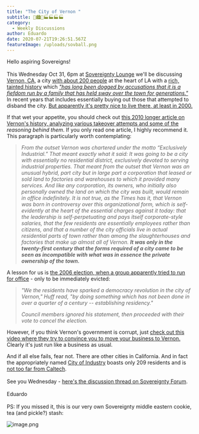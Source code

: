 ```yaml
---
title: "The City of Vernon "
subtitle: 🌆🏙️🌇🏭🏭🏭🏭
category:
  - Weekly Discussions
author: Eduardo
date: 2020-07-21T19:26:51.567Z
featureImage: /uploads/sovball.png
---
```

Hello aspiring Sovereigns!\
\
This Wednesday Oct 31, 6pm at [Sovereignty Lounge](https://i.imgur.com/zQNZHyv.jpg) we'll be discussing [Vernon, CA](https://en.wikipedia.org/wiki/Vernon,_California), a city [with about 200 people](http://www.latimes.com/local/california/la-me-vernon-housing-20150619-story.html) at the heart of LA with a [rich, tainted history](https://la.curbed.com/2017/5/19/15651412/vernon-ca-vinci-history-leonis) which *["has long been dogged by accusations that it is a fiefdom run by a family that has held sway over the town for generations."](http:)* In recent years that includes essentially buying out those that attempted to disband the city. [But apparently it's pretty nice to live there, at least in 2000.](http://articles.latimes.com/2000/apr/04/local/me-15840)



If that wet your appetite, you should check out [this 2010 longer article on Vernon's history, analyzing various takeover attempts and some of the](http://boryanabooks.com/?p=398) *reasoning behind them*. If you only read one article, I highly recommend it. This paragraph is particularly worth contemplating:

>
>
> *From the outset Vernon was chartered under the motto “Exclusively Industrial.” That meant exactly what it said: It was going to be a city with essentially no residential district, exclusively devoted to serving industrial properties. That meant from the outset that Vernon was an unusual hybrid, part city but in large part a corporation that leased or sold land to factories and warehouses to which it provided many services. And like any corporation, its owners, who initially also personally owned the land on which the city was built, would remain in office indefinitely. It is not true, as the Times has it, that Vernon was born in controversy over this organizational form, which is self-evidently at the heart of the essential charges against it today: that the leadership is self-perpetuating and pays itself corporate-style salaries, that the few residents are essentially employees rather than citizens, and that a number of the city officials live in actual residential parts of town rather than among the slaughterhouses and factories that make up almost all of Vernon. **It was only in the twenty-first century that the forms required of a city came to be seen as incompatible with what was in essence the private ownership of the town.***



A lesson for us is [the 2006 election, when a group apparently tried to run for office](http://articles.latimes.com/2006/feb/12/local/me-vernon12) - only to be immediately evicted:

>
>
> *"We the residents have sparked a democracy revolution in the city of Vernon," Huff read, "by doing something which has not been done in over a quarter of a century -- establishing residency."*
>
> *Council members ignored his statement, then proceeded with their vote to cancel the election.*



However, if you think Vernon's government is corrupt, just [check out this video where they try to convince you to move your business to Vernon.](http://www.cityofvernon.org/business) Clearly it's just run like a business as usual.



And if all else fails, fear not. There are other cities in California. And in fact the appropriately named [City of Industry](https://en.wikipedia.org/wiki/City_of_Industry,_California) boasts only 209 residents and is [not too far from Caltech](https://www.google.com/maps/place/City+of+Industry,+CA/@34.0324086,-117.9611889,13.38z/data=!4m5!3m4!1s0x80c2d60f20563aa5:0x8b2c162ac8ea7462!8m2!3d34.0197335!4d-117.9586754).\
\
See you Wednesday - [here's the discussion thread on Sovereignty Forum](http://forum.caltechsovereignty.club/t/oct-31-discussion-city-of-vernon-ca/32).\
\
Eduardo\
\
PS: If you missed it, this is our very own Sovereignty middle eastern cookie, tea (and pickle?) stash:



![image.png](https://mail.google.com/mail/u/0?ui=2&ik=731b35a246&attid=0.1&permmsgid=msg-a:r-4431697424131403963&th=166c3a18455e3329&view=fimg&sz=s0-l75-ft&attbid=ANGjdJ_5Emb-0syfm4A9l_2z0sCIKGwyI3x1SRl4L7VKAXnuKM49FuNkx3miM_SrjmlSeSEL8FNZI0amdXSWkvdc64Tw5_tTgjJDCwwXrqHD2t_O8XVXikgQ5eS8E1M&disp=emb&realattid=ii_jnvayacy0)